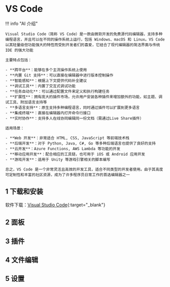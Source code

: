 # VS Code

!!! info "AI 介绍"

    Visual Studio Code（简称 VS Code）是一款由微软开发的免费源代码编辑器，支持多种编程语言，并且可以在不同的操作系统上运行，包括 Windows、macOS 和 Linux。VS Code 以其轻量级但功能强大的特性而受到开发者们的喜爱，它结合了现代编辑器的简洁界面与传统 IDE 的强大功能

    主要特点包括：
    
    - **跨平台**：能够在多个主流操作系统上使用
    - **内置 Git 支持**：可以直接在编辑器中进行版本控制操作
    - **智能感知**：根据上下文提供代码补全建议
    - **调试工具**：内置了交互式调试功能
    - **任务自动化**：可以通过配置文件来定义和执行构建任务
    - **扩展性**：拥有庞大的插件市场，允许用户安装各种插件来增加额外的功能，如主题、调试工具、附加语言支持等
    - **多语言支持**：原生支持多种编程语言，同时通过插件可以扩展到更多语言
    - **集成终端**：直接在编辑器内打开命令行接口
    - **实时协作**：支持多人在线协同编辑同一份文档（需通过Live Share插件）
    
    适用场景：
    
    - **Web 开发**：非常适合 HTML, CSS, JavaScript 等前端技术栈
    - **后端开发**：对于 Python, Java, C#, Go 等多种后端语言也提供了良好的支持
    - **云开发**：Azure Functions, AWS Lambda 等功能的开发
    - **移动应用开发**：配合相应的工具链，也可用于 iOS 或 Android 应用开发
    - **游戏开发**：适用于 Unity 等游戏引擎相关的脚本编写
    
    总之，VS Code 是一个非常灵活且高效的开发工具，适合不同类型的开发者使用。由于其高度可定制性和丰富的社区资源，成为了许多程序员日常工作的首选编辑器之一

## 1 下载和安装

软件下载：[Visual Studio Code](https://code.visualstudio.com/){:target="_blank"}

## 2 面板

## 3 插件

## 4 文件编辑

## 5 设置